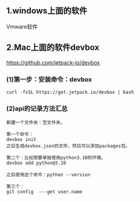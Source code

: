## 1.windows上面的软件
Vmware软件


## 2.Mac上面的软件devbox
https://github.com/jetpack-io/devbox

### (1)第一步：安装命令：devbox
~~~
curl -fsSL https://get.jetpack.io/devbox | bash

~~~

### (2)api的记录方法汇总
~~~
新建一个文件夹：空文件夹。

第一个命令：
devbox init
之后生成devbox.json的文件，然后可以添加packages包。

第二个：比如想要单独使用python3.10的环境。
devbox add python@3.10

之后使用这个命令：python --version

第三个：
git config  ---get user.name


~~~